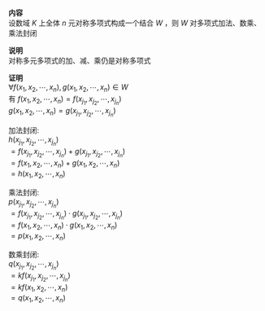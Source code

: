 **内容**    
设数域 $K$ 上全体 $n$ 元对称多项式构成一个结合 $W$ ，则 $W$ 对多项式加法、数乘、乘法封闭    
    
**说明**    
对称多元多项式的加、减、乘仍是对称多项式    
    
**证明**    
 $\forall f(x_1,x_2,\cdots,x_n),g(x_1,x_2,\cdots,x_n)\in W$     
有 $f(x_1,x_2,\cdots,x_n)=f(x_{j_1},x_{j_2},\cdots,x_{j_n})$     
 $g(x_1,x_2,\cdots,x_n)=g(x_{j_1},x_{j_2},\cdots,x_{j_n})$     
    
加法封闭:     
 $h(x_{j_1},x_{j_2},\cdots,x_{j_n})$     
 $=f(x_{j_1},x_{j_2},\cdots,x_{j_n})+g(x_{j_1},x_{j_2},\cdots,x_{j_n})$     
 $=f(x_1,x_2,\cdots,x_n)+g(x_1,x_2,\cdots,x_n)$     
 $=h(x_1,x_2,\cdots,x_n)$     
    
乘法封闭:    
 $p(x_{j_1},x_{j_2},\cdots,x_{j_n})$     
 $=f(x_{j_1},x_{j_2},\cdots,x_{j_n})\cdot g(x_{j_1},x_{j_2},\cdots,x_{j_n})$     
 $=f(x_1,x_2,\cdots,x_n)\cdot g(x_1,x_2,\cdots,x_n)$     
 $=p(x_1,x_2,\cdots,x_n)$     
    
数乘封闭:    
 $q(x_{j_1},x_{j_2},\cdots,x_{j_n})$     
 $=kf(x_{j_1},x_{j_2},\cdots,x_{j_n})$     
 $=kf(x_1,x_2,\cdots,x_n)$     
 $=q(x_1,x_2,\cdots,x_n)$     
